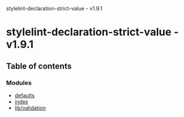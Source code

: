 stylelint-declaration-strict-value - v1.9.1

# stylelint-declaration-strict-value - v1.9.1

## Table of contents

### Modules

- [defaults](modules/defaults.md)
- [index](modules/index.md)
- [lib/validation](modules/lib_validation.md)
